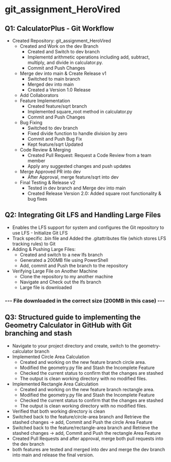 # git_assignment_HeroVired
## Q1: CalculatorPlus - Git Workflow
 * Created Repository: git_assignment_HeroVired
     * Created and Work on the dev Branch
       * Created and Switch to dev branch
       * Implementd arithmetic operations including add, subtract, multiply, and divide in calculator.py.
       * Commit and Push Changes
     * Merge dev into main & Create Release v1
       * Switched to main branch
       * Merged dev into main
       * Created a Version 1.0 Release
     * Add Collaborators
     * Feature Implementation
       * Created feature/sqrt branch
       * Implemented square_root method in calculator.py
       * Commit and Push Changes
     * Bug Fixing
       * Switched to dev branch
       * Fixed divide function to handle division by zero
       * Commit and Push Bug Fix
       * Kept feature/sqrt Updated
     * Code Review & Merging
       * Created Pull Request: Request a Code Review from a team member
       * Apply any suggested changes and push updates
     * Merge Approved PR into dev
       * After Approval, merge feature/sqrt into dev
     * Final Testing & Release v2
       * Tested in dev branch and Merge dev into main
       * Created Release Version 2.0: Added square root functionality & bug fixes

## Q2: Integrating Git LFS and Handling Large Files
  * Enables the LFS support for system and configures the Git repository to use LFS - Initialize Git LFS
  * Track specific .bin  file and Added the .gitattributes file (which stores LFS tracking rules) to Git
  * Adding & Pushing Large Files:
    * Created and switch to a new lfs branch
    * Generated a 200MB file using PowerShell
    * Add, commit and Push the branch to the repository
  * Verifying Large File on Another Machine
    * Clone the repository to my another machine
    * Navigate and Check out the lfs branch
    * Large file is downloaded
### --- File downloaded in the correct size (200MB in this case) ---

## Q3: Structured guide to implementing the Geometry Calculator in GitHub with Git branching and stash
 * Navigate to your project directory and create, switch to the geometry-calculator branch
 * Implemented Circle Area Calculation
   * Created and working on the new feature branch circle area.
   * Modified the geometry.py file and Stash the Incomplete Feature
   * Checked the current status to confirm that the changes are stashed
   * The output is clean working directory with no modified files.
* Implemented Rectangle Area Calculation
   * Created and working on the new feature branch rectangle area.
   * Modified the geometry.py file and Stash the Incomplete Feature
   * Checked the current status to confirm that the changes are stashed
   * The output is clean working directory with no modified files.
* Verified that both working directory is clean
* Switched back to the feature/circle-area branch and Retrieve the stashed changes -> add, Commit and Push the circle Area Feature
* Switched back to the feature/rectangle-area branch and Retrieve the stashed changes -> add, Commit and Push the rectangle Area Feature
* Created Pull Requests and after approval, merge both pull requests into the dev branch
* both features are tested and merged into dev and merge the dev branch into main and release the final version.
  
   

